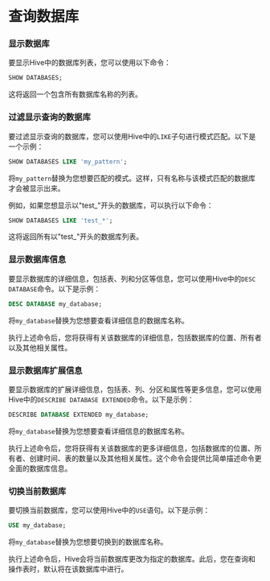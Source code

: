 # 查询数据库

### 显示数据库

要显示Hive中的数据库列表，您可以使用以下命令：

```sql
SHOW DATABASES;
```

这将返回一个包含所有数据库名称的列表。

### 过滤显示查询的数据库

要过滤显示查询的数据库，您可以使用Hive中的`LIKE`子句进行模式匹配。以下是一个示例：

```sql
SHOW DATABASES LIKE 'my_pattern';
```

将`my_pattern`替换为您想要匹配的模式。这样，只有名称与该模式匹配的数据库才会被显示出来。

例如，如果您想显示以"test\_"开头的数据库，可以执行以下命令：

```sql
SHOW DATABASES LIKE 'test_*';
```

这将返回所有以"test\_"开头的数据库列表。

### 显示数据库信息

要显示数据库的详细信息，包括表、列和分区等信息，您可以使用Hive中的`DESC DATABASE`命令。以下是示例：

```sql
DESC DATABASE my_database;
```

将`my_database`替换为您想要查看详细信息的数据库名称。

执行上述命令后，您将获得有关该数据库的详细信息，包括数据库的位置、所有者以及其他相关属性。

### 显示数据库扩展信息

要显示数据库的扩展详细信息，包括表、列、分区和属性等更多信息，您可以使用Hive中的`DESCRIBE DATABASE EXTENDED`命令。以下是示例：

```sql
DESCRIBE DATABASE EXTENDED my_database;
```

将`my_database`替换为您想要查看详细信息的数据库名称。

执行上述命令后，您将获得有关该数据库的更多详细信息，包括数据库的位置、所有者、创建时间、表的数量以及其他相关属性。这个命令会提供比简单描述命令更全面的数据库信息。

### 切换当前数据库

要切换当前数据库，您可以使用Hive中的`USE`语句。以下是示例：

```sql
USE my_database;
```

将`my_database`替换为您想要切换到的数据库名称。

执行上述命令后，Hive会将当前数据库更改为指定的数据库。此后，您在查询和操作表时，默认将在该数据库中进行。
